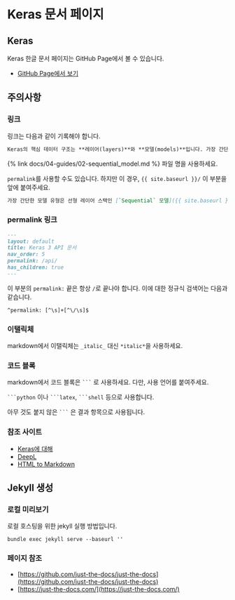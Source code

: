 # Keras 문서 페이지

## Keras

Keras 한글 문서 페이지는 GitHub Page에서 볼 수 있습니다.

* [GitHub Page에서 보기](https://codecompose7.github.io/keras-doc-kr.github.io/)


## 주의사항

### 링크

링크는 다음과 같이 기록해야 합니다.

```markdown
Keras의 핵심 데이터 구조는 **레이어(layers)**와 **모델(models)**입니다. 가장 간단한 모델 유형은 선형 레이어 스택인 [`Sequential` 모델]({% link docs/04-guides/02-sequential_model.md %})입니다.
```

{% link docs/04-guides/02-sequential_model.md %} 파일 명을 사용하세요.

`permalink`를 사용할 수도 있습니다. 하지만 이 경우, `{{ site.baseurl }}/` 이 부분을 앞에 붙여주세요.

```markdown
가장 간단한 모델 유형은 선형 레이어 스택인 [`Sequential` 모델]({{ site.baseurl }}/guides/sequential_model/)입니다.
```

### permalink 링크

```markdown
---
layout: default
title: Keras 3 API 문서
nav_order: 5
permalink: /api/
has_children: true
---
```

이 부분의 `permalink:` 끝은 항상 `/`로 끝나야 합니다. 이에 대한 정규식 검색어는 다음과 같습니다.

```
^permalink: [^\s]+[^\/\s]$
```

### 이탤릭체

markdown에서 이탤릭체는 `_italic_` 대신 `*italic*`을 사용하세요.

### 코드 블록

markdown에서 코드 블록은 ` ``` ` 로 사용하세요. 다만, 사용 언어를 붙여주세요.

` ```python ` 이나 ` ```latex `, ` ```shell ` 등으로 사용합니다.

아무 것도 붙지 않은 ` ``` ` 은 결과 항목으로 사용됩니다.

### 참조 사이트

* [Keras에 대해](https://keras.io/about/)
* [DeepL](https://www.deepl.com/)
* [HTML to Markdown](https://codebeautify.org/html-to-markdown)

## Jekyll 생성

### 로컬 미리보기

로컬 호스팅을 위한 jekyll 실행 방법입니다.

```shell
bundle exec jekyll serve --baseurl ''
```

### 페이지 참조

* [https://github.com/just-the-docs/just-the-docs](https://github.com/just-the-docs/just-the-docs)
* [https://just-the-docs.com/](https://just-the-docs.com/)
